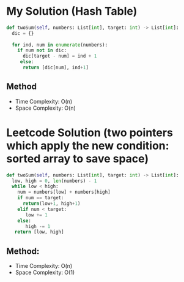 # My Solution (Hash Table)
```Python
def twoSum(self, numbers: List[int], target: int) -> List[int]:
  dic = {}
  
  for ind, num in enumerate(numbers):
    if num not in dic:
      dic[target - num] = ind + 1
     else:
      return [dic[num], ind+1]
```

## Method
- Time Complexity: O(n)
- Space Complexity: O(n)

# Leetcode Solution (two pointers which apply the new condition: sorted array to save space)
```Python
def twoSum(self, numbers: List[int], target: int) -> List[int]:
  low, high = 0, len(numbers) - 1
  while low < high:
    num = numbers[low] + numbers[high]
    if num == target:
      return(low+1, high+1)
    elif num < target:
       low += 1
    else:
       high -= 1
   return [low, high]
```

## Method:
- Time Complexity: O(n)
- Space Complexity: O(1)
